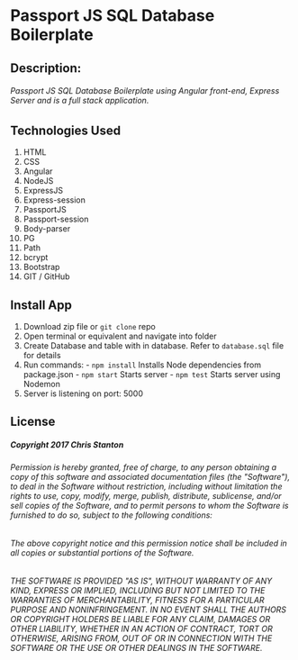 # Passport JS SQL Database Boilerplate


## Description:
###### Passport JS SQL Database Boilerplate using Angular front-end, Express Server and is a full stack application.


## Technologies Used
  1. HTML
  2. CSS
  3. Angular
  4. NodeJS
  5. ExpressJS
  6. Express-session
  7. PassportJS
  8. Passport-session
  9. Body-parser
  10. PG
  11. Path
  12. bcrypt
  13. Bootstrap
  14. GIT / GitHub


## Install App
  1. Download zip file or ``git clone`` repo
  2. Open terminal or equivalent and navigate into folder
  3. Create Database and table with in database.  Refer to `` database.sql `` file for details
  4. Run commands:
    - `` npm install `` Installs Node dependencies from package.json
    - ``` npm start ``` Starts server
    - ``` npm test ``` Starts server using Nodemon
  5. Server is listening on port: 5000


## License
##### Copyright 2017 Chris Stanton

###### Permission is hereby granted, free of charge, to any person obtaining a copy of this software and associated documentation files (the "Software"), to deal in the Software without restriction, including without limitation the rights to use, copy, modify, merge, publish, distribute, sublicense, and/or sell copies of the Software, and to permit persons to whom the Software is furnished to do so, subject to the following conditions:

###### The above copyright notice and this permission notice shall be included in all copies or substantial portions of the Software.

###### THE SOFTWARE IS PROVIDED "AS IS", WITHOUT WARRANTY OF ANY KIND, EXPRESS OR IMPLIED, INCLUDING BUT NOT LIMITED TO THE WARRANTIES OF MERCHANTABILITY, FITNESS FOR A PARTICULAR PURPOSE AND NONINFRINGEMENT. IN NO EVENT SHALL THE AUTHORS OR COPYRIGHT HOLDERS BE LIABLE FOR ANY CLAIM, DAMAGES OR OTHER LIABILITY, WHETHER IN AN ACTION OF CONTRACT, TORT OR OTHERWISE, ARISING FROM, OUT OF OR IN CONNECTION WITH THE SOFTWARE OR THE USE OR OTHER DEALINGS IN THE SOFTWARE.

